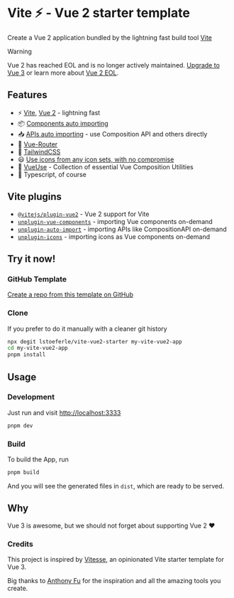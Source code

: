 # Vite ⚡ - Vue 2 starter template

Create a Vue 2 application bundled by the lightning fast build tool <a href="https://github.com/vitejs/vite">Vite</a>

> [!WARNING]
> Vue 2 has reached EOL and is no longer actively maintained. [Upgrade to Vue 3](https://vuejs.org/) 
> or learn more about [Vue 2 EOL](https://v2.vuejs.org/eol/).

## Features

* ⚡️ [Vite](https://github.com/vitejs/vite), [Vue 2](https://github.com/vuejs/vue) - lightning fast
* 📦 [Components auto importing](https://github.com/antfu/unplugin-vue-components)
* 📥 [APIs auto importing](https://github.com/antfu/unplugin-auto-import) - use Composition API and others directly
* 🚦 [Vue-Router](https://github.com/vuejs/vue-router)
* 🎨 [TailwindCSS](https://tailwindcss.com/)
* 😃 [Use icons from any icon sets, with no compromise](https://github.com/antfu/unplugin-icons)
* 🧰 [VueUse](https://github.com/vueuse/vueuse) - Collection of essential Vue Composition Utilities
* 🦾 Typescript, of course

## Vite plugins

* [`@vitejs/plugin-vue2`](https://github.com/vitejs/vite-plugin-vue2) -
  Vue 2 support for Vite
* [`unplugin-vue-components`](https://github.com/antfu/unplugin-vue-components) -
  importing Vue components on-demand
* [`unplugin-auto-import`](https://github.com/antfu/unplugin-auto-import) -
  importing APIs like CompositionAPI on-demand
* [`unplugin-icons`](https://github.com/antfu/unplugin-icons) -
  importing icons as Vue components on-demand


## Try it now!

### GitHub Template

[Create a repo from this template on GitHub](https://github.com/lstoeferle/vite-vue2-starter/generate)

### Clone

If you prefer to do it manually with a cleaner git history

```bash
npx degit lstoeferle/vite-vue2-starter my-vite-vue2-app
cd my-vite-vue2-app
pnpm install
```

## Usage

### Development

Just run and visit [http://localhost:3333](http://localhost:3333)

```bash
pnpm dev
```

### Build

To build the App, run

```bash
pnpm build
```

And you will see the generated files in `dist`, which are ready to be served.

## Why

Vue 3 is awesome, but we should not forget about supporting Vue 2 ♥️

### Credits

This project is inspired by [Vitesse](https://github.com/antfu/vitesse), an opinionated Vite starter template for Vue 3.

Big thanks to [Anthony Fu](https://github.com/antfu) for the inspiration and all the amazing tools you create.
